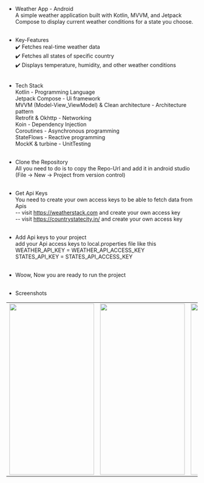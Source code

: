 - Weather App - Android<br>
  A simple weather application built with Kotlin, MVVM, and Jetpack Compose to display current weather conditions for a state you choose.<br><br>


- Key-Features<br>
  ✔️ Fetches real-time weather data<br>
  ✔️ Fetches all states of specific country<br>
  ✔️ Displays temperature, humidity, and other weather conditions<br><br>


- Tech Stack<br>
  Kotlin - Programming Language<br>
  Jetpack Compose - Ui framework<br>
  MVVM (Model-View_ViewModel) & Clean architecture - Architecture pattern<br>
  Retrofit & Okhttp - Networking<br>
  Koin - Dependency Injection<br>
  Coroutines - Asynchronous programming<br>
  StateFlows - Reactive programming<br>
  MockK & turbine - UnitTesting<br><br>


- Clone the Repository<br>
  All you need to do is to copy the Repo-Url and add it in android studio (File -> New -> Project from version control)<br><br>


- Get Api Keys<br>
  You need to create your own access keys to be able to fetch data from Apis<br>
  -- visit https://weatherstack.com and create your own access key<br>
  -- visit https://countrystatecity.in/ and create your own access key<br><br>

- Add Api keys to your project<br>
  add your Api access keys to local.properties file like this<br>
  WEATHER_API_KEY = WEATHER_API_ACCESS_KEY<br>
  STATES_API_KEY = STATES_API_ACCESS_KEY<br><br>

- Woow, Now you are ready to run the project<br><br>

- Screenshots<br>

<table>
  <tr>
    <td><img src="" width=223 height=450></td>
    <td><img src="" width=223 height=450></td>
    <td><img src="" width=223 height=450></td>
  </tr>
 </table>

  
